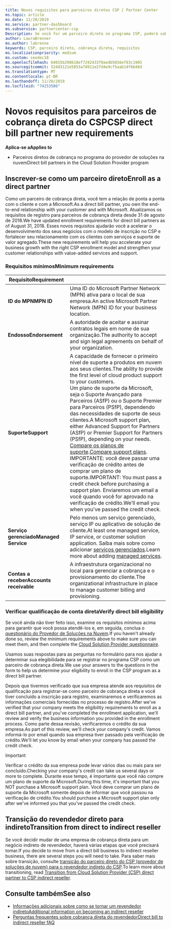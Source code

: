 ```yaml
---
title: Novos requisitos para parceiros diretos CSP | Partner Center
ms.topic: article
ms.date: 11/20/2019
ms.service: partner-dashboard
ms.subservice: partnercenter-csp
Description: Se você for um parceiro direto no programa CSP, poderá saber mais sobre os requisitos de suporte e serviços atualizados e como atendê-los.
author: LauraBrenner
ms.author: labrenne
keywords: CSP, parceiro direto, cobrança direta, requisitos
ms.localizationpriority: medium
ms.custom: seodec18
ms.openlocfilehash: 64015b298618ef7292433f0aedb5016ef83c1905
ms.sourcegitcommit: 524d3121e5053a74911e2fd4e9cf5aab14f6b48d
ms.translationtype: MT
ms.contentlocale: pt-BR
ms.lasthandoff: 11/20/2019
ms.locfileid: "74253586"
---
```

# <a name="csp-direct-bill-partner-new-requirements"></a><span data-ttu-id="275d8-104">Novos requisitos para parceiros de cobrança direta do CSP</span><span class="sxs-lookup"><span data-stu-id="275d8-104">CSP direct bill partner new requirements</span></span>

<span data-ttu-id="275d8-105">**Aplica-se a**</span><span class="sxs-lookup"><span data-stu-id="275d8-105">**Applies to**</span></span>

- <span data-ttu-id="275d8-106">Parceiros diretos de cobrança no programa do provedor de soluções na nuvem</span><span class="sxs-lookup"><span data-stu-id="275d8-106">Direct bill partners in the Cloud Solution Provider program</span></span>

## <a name="enroll-as-a-direct-partner"></a><span data-ttu-id="275d8-107">Inscrever-se como um parceiro direto</span><span class="sxs-lookup"><span data-stu-id="275d8-107">Enroll as a direct partner</span></span>

<span data-ttu-id="275d8-108">Como um parceiro de cobrança direta, você tem a relação de ponta a ponta com o cliente e com a Microsoft.</span><span class="sxs-lookup"><span data-stu-id="275d8-108">As a direct bill partner, you own the end-to-end relationship with your customer and with Microsoft.</span></span> <span data-ttu-id="275d8-109">Atualizamos os requisitos de registro para parceiros de cobrança direta desde 31 de agosto de 2018.</span><span class="sxs-lookup"><span data-stu-id="275d8-109">We have updated enrollment requirements for direct bill partners as of August 31, 2018.</span></span> <span data-ttu-id="275d8-110">Esses novos requisitos ajudarão você a acelerar o desenvolvimento dos seus negócios com o modelo de inscrição no CSP e fortalecer seu relacionamento com os clientes com serviços e suporte de valor agregado.</span><span class="sxs-lookup"><span data-stu-id="275d8-110">These new requirements will help you accelerate your business growth with the right CSP enrollment model and strengthen your customer relationships with value-added services and support.</span></span>

### <a name="minimum-requirements"></a><span data-ttu-id="275d8-111">Requisitos mínimos</span><span class="sxs-lookup"><span data-stu-id="275d8-111">Minimum requirements</span></span>

|<span data-ttu-id="275d8-112">**Requisito**</span><span class="sxs-lookup"><span data-stu-id="275d8-112">**Requirement**</span></span>|                             |
|--------------------------------|--------------------------------------------------------------|
|<span data-ttu-id="275d8-113">**ID do MPN**</span><span class="sxs-lookup"><span data-stu-id="275d8-113">**MPN ID**</span></span>   |<span data-ttu-id="275d8-114">Uma ID do Microsoft Partner Network (MPN) ativa para o local de sua empresa.</span><span class="sxs-lookup"><span data-stu-id="275d8-114">An active Microsoft Partner Network (MPN) ID for your business location.</span></span>    |
|<span data-ttu-id="275d8-115">**Endosso**</span><span class="sxs-lookup"><span data-stu-id="275d8-115">**Endorsement**</span></span>   |<span data-ttu-id="275d8-116">A autoridade de aceitar e assinar contratos legais em nome de sua organização.</span><span class="sxs-lookup"><span data-stu-id="275d8-116">The authority to accept and sign legal agreements on behalf of your organization.</span></span>|
|<span data-ttu-id="275d8-117">**Suporte**</span><span class="sxs-lookup"><span data-stu-id="275d8-117">**Support**</span></span>   |<span data-ttu-id="275d8-118">A capacidade de fornecer o primeiro nível de suporte a produtos em nuvem aos seus clientes.</span><span class="sxs-lookup"><span data-stu-id="275d8-118">The ability to provide the first level of cloud product support to your customers.</span></span> <br><span data-ttu-id="275d8-119">Um plano de suporte da Microsoft, seja o Suporte Avançado para Parceiros (ASfP) ou o Suporte Premier para Parceiros (PSfP), dependendo das necessidades de suporte de seus clientes.</span><span class="sxs-lookup"><span data-stu-id="275d8-119">A Microsoft support plan, either Advanced Support for Partners (ASfP) or Premier Support for Partners (PSfP), depending on your needs.</span></span> <span data-ttu-id="275d8-120">[Compare os planos de suporte](https://partner.microsoft.com/support/partnersupport).</span><span class="sxs-lookup"><span data-stu-id="275d8-120">[Compare support plans](https://partner.microsoft.com/support/partnersupport).</span></span><br> <span data-ttu-id="275d8-121">IMPORTANTE: você deve passar uma verificação de crédito antes de comprar um plano de suporte.</span><span class="sxs-lookup"><span data-stu-id="275d8-121">IMPORTANT: You must pass a credit check before purchasing a support plan.</span></span> <span data-ttu-id="275d8-122">Enviaremos um email a você quando você for aprovado na verificação de crédito.</span><span class="sxs-lookup"><span data-stu-id="275d8-122">We'll email you when you've passed the credit check.</span></span> |
|<span data-ttu-id="275d8-123">**Serviço gerenciado**</span><span class="sxs-lookup"><span data-stu-id="275d8-123">**Managed Service**</span></span>   |<span data-ttu-id="275d8-124">Pelo menos um serviço gerenciado, serviço IP ou aplicativo de solução de cliente.</span><span class="sxs-lookup"><span data-stu-id="275d8-124">At least one managed service, IP service, or customer solution application.</span></span> <span data-ttu-id="275d8-125">Saiba mais sobre como adicionar [serviços gerenciados](https://partner.microsoft.com/business-opportunities/managed-services-provider).</span><span class="sxs-lookup"><span data-stu-id="275d8-125">Learn more about adding [managed services](https://partner.microsoft.com/business-opportunities/managed-services-provider).</span></span>|
|<span data-ttu-id="275d8-126">**Contas a receber**</span><span class="sxs-lookup"><span data-stu-id="275d8-126">**Accounts receivable**</span></span> |<span data-ttu-id="275d8-127">A infraestrutura organizacional no local para gerenciar a cobrança e o provisionamento do cliente.</span><span class="sxs-lookup"><span data-stu-id="275d8-127">The organizational infrastructure in place to manage customer billing and provisioning.</span></span>

### <a name="verify-direct-bill-eligibility"></a><span data-ttu-id="275d8-128">Verificar qualificação de conta direta</span><span class="sxs-lookup"><span data-stu-id="275d8-128">Verify direct bill eligibility</span></span>

<span data-ttu-id="275d8-129">Se você ainda não tiver feito isso, examine os requisitos mínimos acima para garantir que você possa atendê-los e, em seguida, conclua o [questionário do Provedor de Soluções na Nuvem](https://partner.microsoft.com/cloud-solution-provider/assessment).</span><span class="sxs-lookup"><span data-stu-id="275d8-129">If you haven't already done so, review the minimum requirements above to make sure you can meet them, and then complete the [Cloud Solution Provider questionnaire](https://partner.microsoft.com/cloud-solution-provider/assessment).</span></span>

<span data-ttu-id="275d8-130">Usamos suas respostas para as perguntas no formulário para nos ajudar a determinar sua elegibilidade para se registrar no programa CSP como um parceiro de cobrança direta.</span><span class="sxs-lookup"><span data-stu-id="275d8-130">We use your answers to the questions in the form to help us determine your eligibility to enroll in the CSP program as a direct bill partner.</span></span>

<span data-ttu-id="275d8-131">Depois que tivermos verificado que sua empresa atende aos requisitos de qualificação para registrar-se como parceiro de cobrança direta e você tiver concluído a inscrição para registro, examinaremos e verificaremos as informações comerciais fornecidas no processo de registro.</span><span class="sxs-lookup"><span data-stu-id="275d8-131">After we've verified that your company meets the eligibility requirements to enroll as a direct bill partner, and you've completed the enrollment application, we'll review and verify the business information you provided in the enrollment process.</span></span> <span data-ttu-id="275d8-132">Como parte dessa revisão, verificaremos o crédito da sua empresa.</span><span class="sxs-lookup"><span data-stu-id="275d8-132">As part of this review, we'll check your company's credit.</span></span> <span data-ttu-id="275d8-133">Vamos informá-lo por email quando sua empresa tiver passado pela verificação de crédito.</span><span class="sxs-lookup"><span data-stu-id="275d8-133">We'll let you know by email when your company has passed the credit check.</span></span>

>[!IMPORTANT]
><span data-ttu-id="275d8-134">Verificar o crédito da sua empresa pode levar vários dias ou mais para ser concluído.</span><span class="sxs-lookup"><span data-stu-id="275d8-134">Checking your company's credit can take us several days or more to complete.</span></span> <span data-ttu-id="275d8-135">Durante esse tempo, é importante que você não compre um plano de suporte da Microsoft.</span><span class="sxs-lookup"><span data-stu-id="275d8-135">During this time, it's important that you NOT purchase a Microsoft support plan.</span></span> <span data-ttu-id="275d8-136">Você deve comprar um plano de suporte da Microsoft somente depois de informar que você passou na verificação de crédito.</span><span class="sxs-lookup"><span data-stu-id="275d8-136">You should purchase a Microsoft support plan only after we've informed you that you've passed the credit check.</span></span>

## <a name="transition-from-direct-to-indirect-reseller"></a><span data-ttu-id="275d8-137">Transição do revendedor direto para indireto</span><span class="sxs-lookup"><span data-stu-id="275d8-137">Transition from direct to indirect reseller</span></span>

<span data-ttu-id="275d8-138">Se você decidir mudar de uma empresa de cobrança direta para um negócio indireto de revendedor, haverá várias etapas que você precisará tomar.</span><span class="sxs-lookup"><span data-stu-id="275d8-138">If you decide to move from a direct bill business to indirect reseller business, there are several steps you will need to take.</span></span> <span data-ttu-id="275d8-139">Para saber mais sobre transição, consulte [transição do parceiro direto do CSP (provedor de soluções de nuvem) para o revendedor indireto do CSP](transition-direct-to-indirect.md).</span><span class="sxs-lookup"><span data-stu-id="275d8-139">To learn more about transitioning, read [Transition from Cloud Solution Provider (CSP) direct partner to CSP indirect reseller](transition-direct-to-indirect.md).</span></span> 

## <a name="see-also"></a><span data-ttu-id="275d8-140">Consulte também</span><span class="sxs-lookup"><span data-stu-id="275d8-140">See also</span></span>

- [<span data-ttu-id="275d8-141">Informações adicionais sobre como se tornar um revendedor indireto</span><span class="sxs-lookup"><span data-stu-id="275d8-141">Additional information on becoming an indirect reseller</span></span>](https://assetsprod.microsoft.com/csp-directbill-to-indirect-transition.pdf)
- [<span data-ttu-id="275d8-142">Perguntas frequentes sobre cobrança direta do revendedor</span><span class="sxs-lookup"><span data-stu-id="275d8-142">Direct bill to indirect reseller fAQ</span></span>](https://assetsprod.microsoft.com/mpn/direct-bill-partner-faq.pdf)
